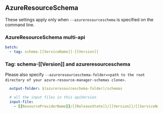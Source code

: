 ## AzureResourceSchema

These settings apply only when `--azureresourceschema` is specified on the command line.

### AzureResourceSchema multi-api

```yaml
batch:
  - tag: schema-[[ServiceName]]-[[Version]]
```


### Tag: schema-[[Version]] and azureresourceschema

Please also specify `--azureresourceschema-folder=<path to the root directory of your azure-resource-manager-schemas clone>`.

```yaml
  output-folder: $(azureresourceschema-folder)/schemas

  # all the input files in this apiVersion
  input-file: 
    - [[ResourceProviderName]]/[[ReleaseState]]/[[Version]]/[[ServiceName]].json
```
